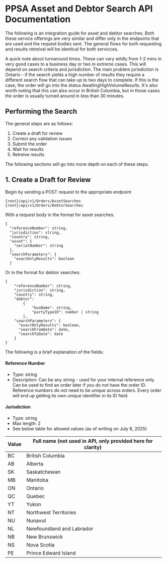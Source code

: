 # PPSA Asset and Debtor Search API Documentation

The following is an integration guide for asset and debtor searches. Both these service offerings are very similar and differ only in the endpoints that are used and the request bodies sent. The general flows for both requesting and results retreival will be identical for both servicces.

A quick note about turnaround times. These can vary wildly from 1-2 mins in very good cases to a business day or two in extreme cases. This will depend on search criteria and jurisdiction. The main problem jurisdiction is Ontario - if the search yields a high number of results they require a different search flow that can take up to two days to complete. If this is the case, the order will go into the status AwaitingHighVolumeResults. It's also worth noting that this can also occur in British Columbia, but in those cases the order is usually turned around in less than 30 minutes.

## Performing the Search

The general steps are as follows:
1. Create a draft for review
2. Correct any validation issues
3. Submit the order
4. Wait for results
5. Retreive results

The following sections will go into more depth on each of these steps.

## 1. Create a Draft for Review

Begin by sending a POST request to the appropriate endpoint

```
{root}/api/v1/Orders/AssetSearches
{root}/api/v1/Orders/DebtorSearches
```

With a request body in the format for asset searches:

```
{
  "referenceNumber": string,
  "jurisdiction": string,
  "country": string,
  "asset": {
    "serialNumber": string
  },
  "searchParameters": {
    "exactOnlyResults": boolean
  }
```

Or in the format for debtor searches:

```
{
    "referenceNumber": string,
    "jurisdiction": string,
    "country": string,
    "debtor":
        {
            "busName": string,
            "partyTypeID": number | string
        },
    "searchParameters": {
      "exactOnlyResults": boolean,
      "searchFromDate": date,
      "searchToDate": date
    }
}
```

The following is a brief explanation of the fields:

#### Reference Number
- Type: string
- Description: Can be any string - used for your internal reference only. Can be used to find an order later if you do not have the order ID. Reference numbers do not need to be unique across orders. Every order will end up getting its own unique identifier in its ID field.

#### Jurisdiction
- Type: string
- Max length: 2
- See below table for allowed values (as of writing on July 8, 2025)
  
| Value | Full name (not used in API, only provided here for clarity) |
| ----- | ----------------------------------------------------------- |
| BC | British Columbia |
| AB | Alberta |
| SK | Saskatchewan |
| MB | Manitoba |
| ON | Ontario |
| QC | Quebec |
| YT | Yukon |
| NT | Northwest Territories |
| NU | Nunavut |
| NL | Newfoundland and Labrador |
| NB | New Brunswick |
| NS | Nova Scotia |
| PE | Prince Edward Island |
